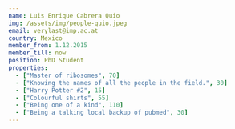 ```yaml
---
name: Luis Enrique Cabrera Quio
img: /assets/img/people-quio.jpeg
email: verylast@imp.ac.at
country: Mexico
member_from: 1.12.2015
member_till: now
position: PhD Student
properties:
  - ["Master of ribosomes", 70]
  - ["Knowing the names of all the people in the field.", 30]
  - ["Harry Potter #2", 15]
  - ["Colourful shirts", 55]
  - ["Being one of a kind", 110]
  - ["Being a talking local backup of pubmed", 30]
---
```

